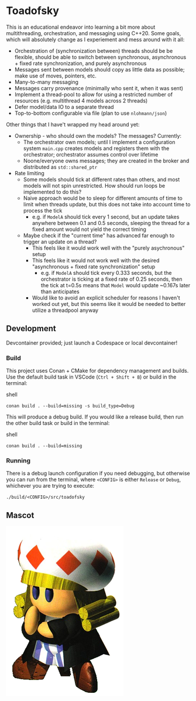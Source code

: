 # Toadofsky

This is an educational endeavor into learning a bit more about multithreading, orchestration, and messaging using C++20. Some goals, which will absolutely change as I experiement and mess around with it all:

* Orchestration of (synchronization between) threads should be be flexible, should be able to switch between synchronous, asynchronous + fixed rate synchronization, and purely asynchronous
* Messages sent between models should copy as little data as possible; make use of moves, pointers, etc.
* Many-to-many messaging
* Messages carry provenance (minimally who sent it, when it was sent)
* Implement a thread-pool to allow for using a restricted number of resources (e.g. multithread 4 models across 2 threads)
* Defer model/data IO to a separate thread
* Top-to-bottom configurable via file (plan to use `nlohmann/json`)

Other things that I have't wrapped my head around yet:

* Ownership - who should own the models? The messages? Currently:
    * The orchestrator own models; until I implement a configuration system `main.cpp` creates models and registers them with the orchestrator; orchestrator assumes control over lifetime
    * Noone/everyone owns messages; they are created in the broker and distributed as `std::shared_ptr` 
* Rate limiting
    * Some models should tick at different rates than others, and most models will not spin unrestricted. How should run loops be implemented to do this?
    * Naive approach would be to sleep for different amounts of time to limit when threads update, but this does not take into account time to process the tick
        * e.g. if `ModelA` should tick every 1 second, but an update takes anywhere between 0.1 and 0.5 seconds, sleeping the thread for a fixed amount would not yield the correct timing
    * Maybe check if the "current time" has advanced far enough to trigger an update on a thread?
        * This feels like it would work well with the "purely asychronous" setup
        * This feels like it would not work well with the desired "asynchronous + fixed rate synchronization" setup
            * e.g. if `ModelA` should tick every 0.333 seconds, but the orchestrator is ticking at a fixed rate of 0.25 seconds, then the tick at t=0.5s means that `Model` would update ~0.167s later than anticipates
        * Would like to avoid an explicit scheduler for reasons I haven't worked out yet, but this seems like it would be needed to better utilize a threadpool anyway 

## Development

Devcontainer provided; just launch a Codespace or local devcontainer!

### Build

This project uses Conan + CMake for dependency management and builds. Use the default build task in VSCode (`Ctrl + Shift + B`) or build in the terminal:

shell
```
conan build . --build=missing -s build_type=Debug
```

This will produce a debug build. If you would like a release build, then run the other build task or build in the terminal: 

shell
```
conan build . --build=missing
```

### Running

There is a debug launch configuration if you need debugging, but otherwise you can run from the terminal, where `<CONFIG>` is either `Release` or `Debug`, whichever you are trying to execute:

```shell
./build/<CONFIG>/src/toadofsky
```

## Mascot

![](toadofsky.png)

